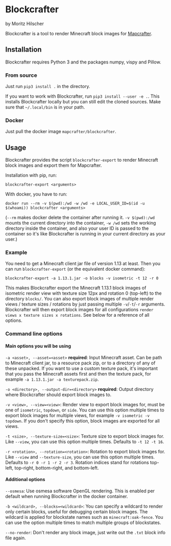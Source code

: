 # Blockcrafter #

by Moritz Hilscher

Blockcrafter is a tool to render Minecraft block images for [Mapcrafter](https://github.com/mapcrafter/mapcrafter).

## Installation ##

Blockcrafter requires Python 3 and the packages numpy, vispy and Pillow.

### From source ###

Just run `pip3 install .` in the directory.

If you want to work with Blockcrafter, run `pip3 install --user -e .`. This installs Blockcrafter locally but you can still edit the cloned sources. Make sure that `~/.local/bin` is in your path.

### Docker ###

Just pull the docker image `mapcrafter/blockcrafter`.

## Usage ##

Blockcrafter provides the script `blockcrafter-export` to render Minecraft block images and export them for Mapcrafter.

Installation with pip, run:

`blockcrafter-export <arguments>`

With docker, you have to run:

`docker run --rm -v $(pwd):/wd -w /wd -e LOCAL_USER_ID=$(id -u $(whoami)) blockcrafter <arguments>`

(`--rm` makes docker delete the container after running it. `-v $(pwd):/wd` mounts the current directory into the container, `-w /wd` sets the working directory inside the container, and also your user ID is passed to the container so it's like Blockcrafter is running in your current directory as your user.)

### Example ###

You need to get a Minecraft client jar file of version 1.13 at least. Then you can run `blockcrafter-export` (or the equivalent docker command):

`blockcrafter-export -a 1.13.1.jar -o blocks -v isometric -t 12 -r 0`

This makes Blockcrafter export the Minecraft 1.13.1 block images of isometric render view with texture size 12px and rotation 0 (top-left) to the directory `blocks/`. You can also export block images of multiple render views / texture sizes / rotations by just passing multiple `-v`/`-t`/`-r` arguments. Blockcrafter will then export block images for all configurations `render views x texture sizes x rotations`. See below for a reference of all options.

### Command line options ###

#### Main options you will be using ####

`-a <asset>, --asset=<asset>` **required**: Input Minecraft asset. Can be path to Minecraft client jar, to a resource pack zip, or to a directory of any of these unpacked. If you want to use a custom texture pack, it's important that you pass the Minecraft assets first and then the texture pack, for example `-a 1.13.1.jar -a texturepack.zip`.

`-o <directory>, --output-dir=<directory>` **required**: Output directory where Blockcrafter should export block images to. 

`-v <view>, --view=<view>`: Render view to export block images for, must be one of `isometric`, `topdown`, or `side`. You can use this option multiple times to export block images for multiple views, for example `-v isometric -v topdown`. If you don't specify this option, block images are exported for all views.

`-t <size>, --texture-size=<size>`: Texture size to export block images for. Like `--view`, you can use this option multiple times. Defaults to `-t 12 -t 16`.

`-r <rotation>, --rotation=<rotation>`: Rotation to export block images for. Like `--view` and `--texture-size`, you can use this option multiple times. Defaults to `-r 0 -r 1 -r 2 -r 3`. Rotation indices stand for rotations top-left, top-right, bottom-right, and bottom-left.

#### Additional options ####

`--osmesa`: Use osmesa software OpenGL rendering. This is enabled per default when running Blockcrafter in the docker container.

`-b <wildcard>, --blocks=<wildcard>`: You can specify a wildcard to render only certain blocks, useful for debugging certain block images. The wildcard is applied for blockstate names such as `minecraft:oak-fence`. You can use the option multiple times to match multiple groups of blockstates.

`--no-render`: Don't render any block image, just write out the `.txt` block info file again.
